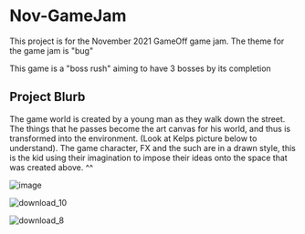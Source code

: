 # Nov-GameJam
This project is for the November 2021 GameOff game jam.
The theme for the game jam is "bug"

This game is a "boss rush" aiming to have 3 bosses by its completion




## Project Blurb
The game world is created by a young man as they walk down the street. The things that he passes become the art canvas for his world, and thus is transformed into the environment. (Look at Kelps picture below to understand). The game character, FX and the such are in a drawn style, this is the kid using their imagination to impose their ideas onto the space that was created above. ^^ 

![image](https://user-images.githubusercontent.com/16713447/139955022-8a622126-e4e1-44c4-b525-e0632bd7b776.png)

![download_10](https://user-images.githubusercontent.com/16713447/139955204-2c00774c-3376-4a16-9720-d40b7490e110.gif)

![download_8](https://user-images.githubusercontent.com/16713447/139955264-dabe147e-d2db-46c7-9c97-9ba40588e7c7.gif)

